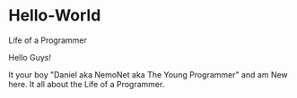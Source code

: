 # Hello-World
Life of a Programmer

Hello Guys!

It your boy "Daniel aka NemoNet aka The Young Programmer" 
and am New here. 
It all about the Life of a Programmer. 
